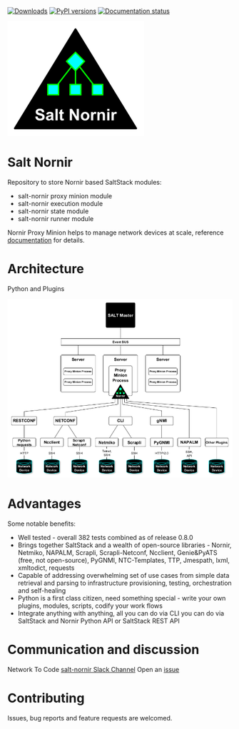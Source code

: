 [![Downloads](https://pepy.tech/badge/salt-nornir)](https://pepy.tech/project/salt-nornir)
[![PyPI versions](https://img.shields.io/pypi/pyversions/salt-nornir.svg)](https://pypi.python.org/pypi/salt-nornir/)
[![Documentation status](https://readthedocs.org/projects/salt-nornir/badge/?version=latest)](http://salt-nornir.readthedocs.io/?badge=latest)

![logo][logo]

# Salt Nornir

Repository to store Nornir based SaltStack modules:

- salt-nornir proxy minion module 
- salt-nornir execution module
- salt-nornir state module
- salt-nornir runner module

Nornir Proxy Minion helps to manage network devices at scale, reference 
[documentation](https://salt-nornir.readthedocs.io/en/latest/index.html) 
for details.

# Architecture

Python and Plugins

![architecture][architecture]

# Advantages

Some notable benefits:

- Well tested - overall 382 tests combined as of release 0.8.0
- Brings together SaltStack and a wealth of open-source libraries - Nornir, Netmiko, NAPALM, Scrapli, Scrapli-Netconf, Ncclient, Genie&PyATS (free, not open-source), PyGNMI, NTC-Templates, TTP, Jmespath, lxml, xmltodict, requests
- Capable of addressing overwhelming set of use cases from simple data retrieval and parsing to infrastructure provisioning, testing, orchestration and self-healing
- Python is a first class citizen, need something special - write your own plugins, modules, scripts, codify your work flows
- Integrate anything with anything, all you can do via CLI you can do via SaltStack and Nornir Python API or SaltStack REST API

# Communication and discussion

Network To Code [salt-nornir Slack Channel](https://app.slack.com/client/T09LQ7E9E/C02MPR34DGF)
Open an [issue](https://github.com/dmulyalin/salt-nornir/issues)

# Contributing

Issues, bug reports and feature requests are welcomed.

[logo]: docs/source/_images/SaltNornirLogo.png "salt nornir logo"
[architecture]: docs/source/_images/Nornir_proxy_minion_architecture_v2.png "salt nornir architecture"